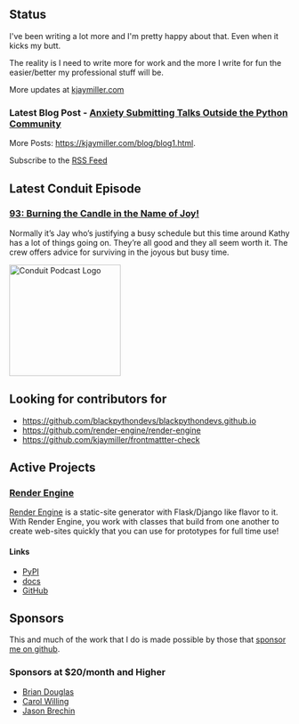 ## Status

<p>I've been writing a lot more and I'm pretty happy about that. Even when it kicks my butt.</p>

<p>The reality is I need to write more for work and the more I write for fun the easier/better my professional stuff will be.</p>

More updates at [kjaymiller.com](https://kjaymiller.com/microblog/microblog)

### Latest Blog Post - [Anxiety Submitting Talks Outside the Python Community](https://kjaymiller.com/blog/anxiety-submitting-talks-outside-the-python-community.html)

More Posts: <https://kjaymiller.com/blog/blog1.html>.

Subscribe to the [RSS Feed](https://kjaymiller.com/allposts.rss)

## Latest Conduit Episode

### [93: Burning the Candle in the Name of Joy!](http://relay.fm/conduit/93)

Normally it’s Jay who’s justifying a busy schedule but this time around Kathy has a lot of things going on. They’re all good and they all seem worth it. The crew offers advice for surviving in the joyous but busy time.

<img src="https://kjaymiller.s3-us-west-2.amazonaws.com/images/conduit_artwork.png" height="200" width="200" alt="Conduit Podcast Logo"/>

## Looking for contributors for

- <https://github.com/blackpythondevs/blackpythondevs.github.io>
- <https://github.com/render-engine/render-engine>
- <https://github.com/kjaymiller/frontmattter-check>

## Active Projects

### [Render Engine]

[Render Engine] is a static-site generator with Flask/Django like flavor to it.
With Render Engine, you work with classes that build from one another to create
web-sites quickly that you can use for prototypes for full time use!

#### Links

- [PyPI](https://pypi.org/project/render-engine)
- [docs](https://render-engine.readthedocs.io)
- [GitHub](https://github.com/kjaymiller/render_engine)

## Sponsors

This and much of the work that I do is made possible by those that [sponsor me
on github](https://github.com/sponsors/kjaymiller).

### Sponsors at $20/month and Higher

- [Brian Douglas](https://github.com/bdougie)
- [Carol Willing](https://github.com/willingc)
- [Jason Brechin](https://github.com/brechin)

[Render Engine]: https://render-engine.readthedocs.io